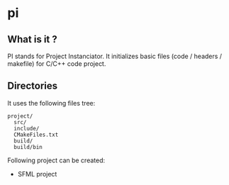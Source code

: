 # pi

## What is it ?
PI stands for Project Instanciator. It initializes basic files (code / headers / makefile) for C/C++ code project.

## Directories

It uses the following files tree:
```
project/
  src/
  include/
  CMakeFiles.txt
  build/
  build/bin
 ```


Following project can be created:
- SFML project
